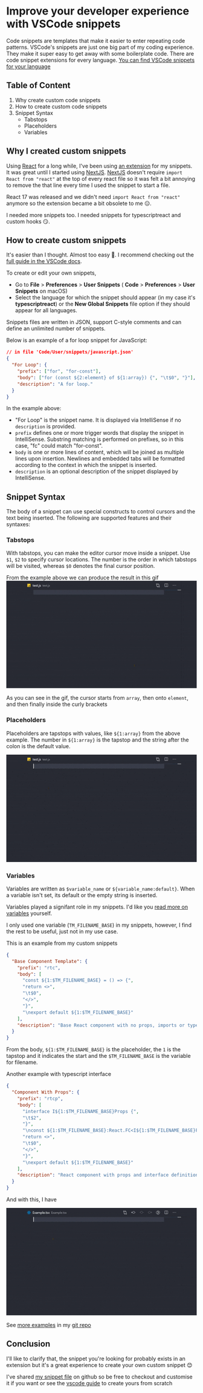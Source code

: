 # Improve your developer experience with VSCode snippets

Code snippets are templates that make it easier to enter repeating code patterns. VSCode's snippets are just one big part of my coding experience. They make it super easy to get away with some boilerplate code. There are code snippet extensions for every language.
[You can find VSCode snippets for your language](https://marketplace.visualstudio.com/search?target=VSCode&category=Snippets&sortBy=Installs)

## Table of Content

1. Why create custom code snippets
2. How to create custom code snippets
3. Snippet Syntax
   - Tabstops
   - Placeholders
   - Variables

## Why I created custom snippets

Using [React](https://reactjs.org) for a long while, I've been using [an extension](https://marketplace.visualstudio.com/items?itemName=dsznajder.es7-react-js-snippets) for my snippets. It was great until I started using [NextJS](https://nextjs.org). [NextJS](https://nextjs.org) doesn't require `import React from "react"` at the top of every react file so it was felt a bit annoying to remove the that line every time I used the snippet to start a file.

React 17 was released and we didn't need `import React from "react"` anymore so the extension became a bit obsolete to me 😑.

I needed more snippets too. I needed snippets for typescriptreact and custom hooks 😏.

## How to create custom snippets

It's easier than I thought. Almost too easy 🤗. I recommend checking out the [full guide in the VSCode docs](https://code.visualstudio.com/docs/editor/userdefinedsnippets).

To create or edit your own snippets,

- Go to **File** > **Preferences** > **User Snippets** ( **Code** > **Preferences** > **User Snippets** on macOS)
- Select the language for which the snippet should appear (in my case it's **typescriptreact**) or the **New Global Snippets** file option if they should appear for all languages.

Snippets files are written in JSON, support C-style comments and can define an unlimited number of snippets.

Below is an example of a for loop snippet for JavaScript:

```json
// in file 'Code/User/snippets/javascript.json'
{
  "For Loop": {
    "prefix": ["for", "for-const"],
    "body": ["for (const ${2:element} of ${1:array}) {", "\t$0", "}"],
    "description": "A for loop."
  }
}
```

In the example above:

- "For Loop" is the snippet name. It is displayed via IntelliSense if no `description` is provided.
- `prefix` defines one or more trigger words that display the snippet in IntelliSense. Substring matching is performed on prefixes, so in this case, "fc" could match "for-const".
- `body` is one or more lines of content, which will be joined as multiple lines upon insertion. Newlines and embedded tabs will be formatted according to the context in which the snippet is inserted.
- `description` is an optional description of the snippet displayed by IntelliSense.

## Snippet Syntax

The body of a snippet can use special constructs to control cursors and the text being inserted. The following are supported features and their syntaxes:

### Tabstops

With tabstops, you can make the editor cursor move inside a snippet. Use `$1`, `$2` to specify cursor locations. The number is the order in which tabstops will be visited, whereas `$0` denotes the final cursor position.

From the example above we can produce the result in this gif
![Tapstop Example](gifs/tapstops.gif)

As you can see in the gif, the cursor starts from `array`, then onto `element`, and then finally inside the curly brackets

### Placeholders

Placeholders are tapstops with values, like `${1:array}` from the above example. The number in `${1:array}` is the tapstop and the string after the colon is the default value.

![Placeholder Example](gifs/placeholder.gif)

### Variables

Variables are written as `$variable_name` or `${variable_name:default}`. When a variable isn't set, its default or the empty string is inserted.

Variables played a signifant role in my snippets. I'd like you [read more on variables](https://code.visualstudio.com/docs/editor/userdefinedsnippets#_variables) yourself.

I only used one variable (`TM_FILENAME_BASE`) in my snippets, however, I find the rest to be useful, just not in my use case.

This is an example from my custom snippets

```json
{
  "Base Component Template": {
    "prefix": "rtc",
    "body": [
      "const ${1:$TM_FILENAME_BASE} = () => {",
      "return <>",
      "\t$0",
      "</>",
      "}",
      "\nexport default ${1:$TM_FILENAME_BASE}"
    ],
    "description": "Base React component with no props, imports or types"
  }
}
```

From the body, `${1:$TM_FILENAME_BASE}` is the placeholder, the `1` is the tapstop and it indicates the start and the `$TM_FILENAME_BASE` is the variable for filename.

Another example with typescript interface

```json
{
  "Component With Props": {
    "prefix": "rtcp",
    "body": [
      "interface I${1:$TM_FILENAME_BASE}Props {",
      "\t$2",
      "}",
      "\nconst ${1:$TM_FILENAME_BASE}:React.FC<I${1:$TM_FILENAME_BASE}Props> = ({$3}) => {",
      "return <>",
      "\t$0",
      "</>",
      "}",
      "\nexport default ${1:$TM_FILENAME_BASE}"
    ],
    "description": "React component with props and interface definition templates"
  }
}
```

And with this, I have

![Example gif](gifs/example.gif)

See [more examples]() in my [git repo]()

## Conclusion

I'll like to clarify that, the snippet you're looking for probably exists in an extension but it's a great experience to create your own custom snippet 😊

I've shared [my snippet file]() on github so be free to checkout and customise it if you want or see the [vscode guide]() to create yours from scratch
